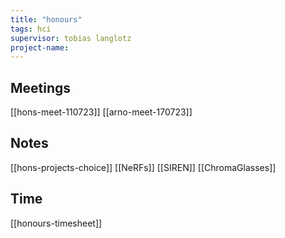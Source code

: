 ```yaml
---
title: "honours"
tags: hci
supervisor: tobias langlotz
project-name:
---
```


## Meetings
[[hons-meet-110723]]
[[arno-meet-170723]]

## Notes
[[hons-projects-choice]]
[[NeRFs]]
[[SIREN]]
[[ChromaGlasses]]

## Time
[[honours-timesheet]]